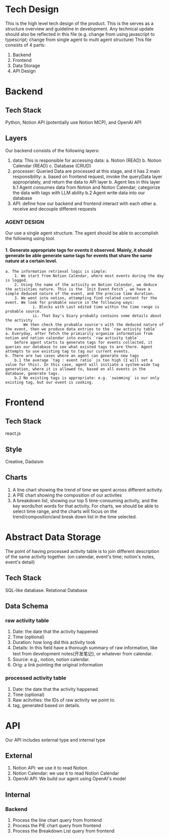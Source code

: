 # Tech Design
This is the high level tech design of the product. This is the serves as a structure overview and guideline in development. Any technical update should also be reflected in this file (e.g. change from using javascript to typescript; change from single agent to multi agent structure)
This file consists of 4 parts:
1. Backend
2. Frontend
3. Data Storage
4. API Design


# Backend
## Tech Stack
Python, Notion API (potentially use Notion MCP), and OpenAI API
## Layers
Our backend consists of the following layers:
1. data: This is responsible for accessing data:
    a. Notion (READ)
    b. Notion Calendar (READ)
    c. Database (CRUD)
2. processer: Queried Data are processed at this stage, and it has 2 main responsibility:
    a. based on frontend request, invoke the queryData layer appropriately, and return the data to API layer
    b. Agent lies in this layer
        b.1 Agent consumes data from Notion and Notion Calendar; categorize the data with tags with LLM ability
        b.2 Agent write data into our database
3. API: define how our backend and frontend interact with each other
    a. receive and decouple different requests
### AGENT DESIGN
Our use a single agent structure. The agent should be able to accomplish the following using tool.
#### 1. Generate appropriate tags for events it observed. Mainly, it should generate be able generate same tags for events that share the same nature at a certain level. 
    a. The information retrieval logic is simple:
        1. We start from Notion Calendar, where most events during the day is logged. 
        2. Using the name of the activity on Notion Calendar, we deduce the activities nature. This is the `Init Event Fetch`, we have a simple deduced nature of the event, and the precise time duration.
        3. We went into notion, attempting find related content for the event. We look for probable source in the following ways:
                i. Blocks with Last edited time within the time range is probable source. 
                ii. That Day's Diary probably contains some details about the activity
            We then check the probable source's with the deduced nature of the event, then we produce data entries to the `raw activity table`
    a. Everyday, after fetch the primiarily organize information from notion and notion calendar into events `raw activity table`
        before agent starts to generate tags for events collected, it queries our database to see what existed tags to are there. Agent attempts to use existing tag to tag our current events.
    b. There are two cases where an agent can generate new tags
        b.1 the average `tag : event ratio` is too high (I will set a value for this). In this case, agent will initiate a system-wide tag generation, where it is allowed to, based on all events in the database, generate tags.
        b.2 No existing tags is appropriate: e.g. `swimming` is our only existing tag, but our event is cooking.


# Frontend
## Tech Stack
react.js
## Style
Creative, Dadaism
## Charts
1. A line chart showing the trend of time we spent across different activity.
2. A PIE chart showing the composition of our activites
3. A breakdown list, showing our top 5 time-consuming activity, and the key words/hot words for that activity.
For charts, we should be able to select time range, and the charts will focus on the trend/composition/and break down list in the time selected.


# Abstract Data Storage
The point of having processed activity table is to join different description of the same activity together. (on calendar, event's time; notion's notes, event's detail)
## Tech Stack
SQL-like database. Relational Database
## Data Schema
### raw activity table
1. Date: the date that the activity happened
2. Time (optional)
3. Duration: how long did this activity took
4. Details: In this field have a thorough summary of raw information, like text from development notes(开发笔记), or whatever from calendar. 
5. Source: e.g., notion, notion calendar.
6. Orig: a link pointing the original information
### processed activity table
1. Date: the date that the activity happened
2. Time (optional)
3. Raw acitvities: the IDs of raw activity we point to.
6. tag, generated based on details.


# API
Our API includes external type and internal type
## External
1. Notion API: we use it to read Notion
2. Notion Calendar: we use it to read Notion Calendar
3. OpenAI API: We build our agent using OpenAI's model
## Internal
### Backend
1. Process the line chart query from frontend
2. Process the PIE chart query from frontend
3. Process the Breakdown List query from frontend